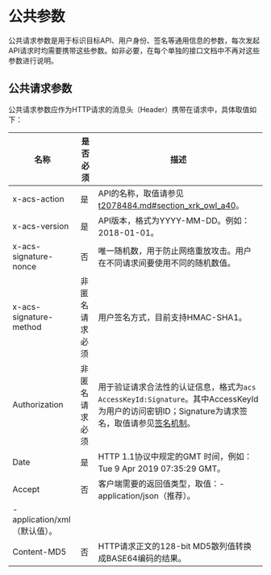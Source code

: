 # 公共参数

公共请求参数是用于标识目标API、用户身份、签名等通用信息的参数，每次发起API请求时均需要携带这些参数。如非必要，在每个单独的接口文档中不再对这些参数进行说明。

## 公共请求参数

公共请求参数应作为HTTP请求的消息头（Header）携带在请求中，具体取值如下：

|名称|是否必须|描述|
|--|----|--|
|x-acs-action|是|API的名称，取值请参见[t2078484.md\#section\_xrk\_owl\_a40]()。|
|x-acs-version|是|API版本，格式为YYYY-MM-DD。例如：2018-01-01。|
|x-acs-signature-nonce|否|唯一随机数，用于防止网络重放攻击。用户在不同请求间要使用不同的随机数值。|
|x-acs-signature-method|非匿名请求必须|用户签名方式，目前支持HMAC-SHA1。|
|Authorization|非匿名请求必须|用于验证请求合法性的认证信息，格式为`acs AccessKeyId:Signature`。其中AccessKeyId为用户的访问密钥ID；Signature为请求签名，取值请参见[签名机制](/cn.zh-CN/数据服务API/签名机制.md)。|
|Date|是|HTTP 1.1协议中规定的GMT 时间，例如：Tue 9 Apr 2019 07:35:29 GMT。|
|Accept|否|客户端需要的返回值类型，取值：-   application/json（推荐）。
-   application/xml（默认值）。 |
|Content-MD5|否|HTTP请求正文的128-bit MD5散列值转换成BASE64编码的结果。|

